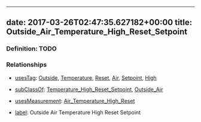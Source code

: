 
---
date: 2017-03-26T02:47:35.627182+00:00
title: Outside_Air_Temperature_High_Reset_Setpoint
---
### Definition: TODO

### Relationships

* [usesTag](https://brickschema.org/schema/1.0/BrickFrame#usesTag): [Outside](https://brickschema.org/schema/1.0/BrickTag#Outside), [Temperature](https://brickschema.org/schema/1.0/BrickTag#Temperature), [Reset](https://brickschema.org/schema/1.0/BrickTag#Reset), [Air](https://brickschema.org/schema/1.0/BrickTag#Air), [Setpoint](https://brickschema.org/schema/1.0/BrickTag#Setpoint), [High](https://brickschema.org/schema/1.0/BrickTag#High)

* [subClassOf](http://www.w3.org/2000/01/rdf-schema#subClassOf): [Temperature_High_Reset_Setpoint](https://brickschema.org/schema/1.0/Brick#Temperature_High_Reset_Setpoint), [Outside_Air](https://brickschema.org/schema/1.0/Brick#Outside_Air)

* [usesMeasurement](https://brickschema.org/schema/1.0/BrickFrame#usesMeasurement): [Air_Temperature_High_Reset](https://brickschema.org/schema/1.0/Brick#Air_Temperature_High_Reset)

* [label](http://www.w3.org/2000/01/rdf-schema#label): Outside Air Temperature High Reset Setpoint
